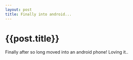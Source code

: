 ```yaml
---
layout: post
title: Finally into android...
--- 
```




 {{post.title}}
======================================================




<p>Finally after so long moved into an android phone! Loving it..</p>